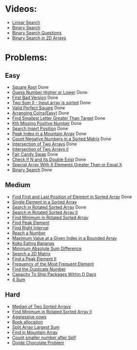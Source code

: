 # Videos:
- [Linear Search](https://youtu.be/_HRA37X8N_Q)
- [Binary Search](https://youtu.be/f6UU7V3szVw)
- [Binary Search Questions](https://youtu.be/W9QJ8HaRvJQ)
- [Binary Search in 2D Arrays](https://youtu.be/enI_KyGLYPo)

# Problems:

## Easy
- [Square Root](https://leetcode.com/problems/sqrtx/) Done
- [Guess Number Higher or Lower](https://leetcode.com/problems/guess-number-higher-or-lower/) Done
- [First Bad Version](https://leetcode.com/problems/first-bad-version/) Done
- [Two Sum II - Input array is sorted](https://leetcode.com/problems/two-sum-ii-input-array-is-sorted/) Done
- [Valid Perfect Square](https://leetcode.com/problems/valid-perfect-square/) Done
- [Arranging Coins(Easy)](https://leetcode.com/problems/arranging-coins/) Done
- [Find Smallest Letter Greater Than Target](https://leetcode.com/problems/find-smallest-letter-greater-than-target/) Done
- [Kth Missing Positive Number](https://leetcode.com/problems/kth-missing-positive-number/) Done
- [Search Insert Position](https://leetcode.com/problems/search-insert-position/) Done
- [Peak Index in a Mountain Array](https://leetcode.com/problems/peak-index-in-a-mountain-array/) Done
- [Count Negative Numbers in a Sorted Matrix](https://leetcode.com/problems/count-negative-numbers-in-a-sorted-matrix/) Done
- [Intersection of Two Arrays](https://leetcode.com/problems/intersection-of-two-arrays/) Done
- [Intersection of Two Arrays II](https://leetcode.com/problems/intersection-of-two-arrays-ii/)
- [Fair Candy Swap](https://leetcode.com/problems/fair-candy-swap/) Done
- [Check If N and Its Double Exist](https://leetcode.com/problems/check-if-n-and-its-double-exist/) Done
- [Special Array With X Elements Greater Than or Equal X](https://leetcode.com/problems/special-array-with-x-elements-greater-than-or-equal-x/)
- [Binary Search](https://leetcode.com/problems/binary-search/) Done

## Medium
- [Find First and Last Position of Element in Sorted Array](https://leetcode.com/problems/find-first-and-last-position-of-element-in-sorted-array/) Done
- [Single Element in a Sorted Array](https://leetcode.com/problems/single-element-in-a-sorted-array/) 
- [Search in Rotated Sorted Array](https://leetcode.com/problems/search-in-rotated-sorted-array/) Done
- [Search in Rotated Sorted Array II](https://leetcode.com/problems/search-in-rotated-sorted-array-ii/)
- [Find Minimum in Rotated Sorted Array](https://leetcode.com/problems/find-minimum-in-rotated-sorted-array/)
- [Find Peak Element](https://leetcode.com/problems/find-peak-element/)
- [Find Right Interval](https://leetcode.com/problems/find-right-interval/)
- [Reach a Number](https://leetcode.com/problems/reach-a-number/)
- [Maximum Value at a Given Index in a Bounded Array](https://leetcode.com/problems/maximum-value-at-a-given-index-in-a-bounded-array/)
- [Koko Eating Bananas](https://leetcode.com/problems/koko-eating-bananas/)
- [Minimum Absolute Sum Difference](https://leetcode.com/problems/minimum-absolute-sum-difference/)
- [Search a 2D Matrix](https://leetcode.com/problems/search-a-2d-matrix/)
- [Find a Peak Element II](https://leetcode.com/problems/find-a-peak-element-ii/)
- [Frequency of the Most Frequent Element](https://leetcode.com/problems/frequency-of-the-most-frequent-element/)
- [Find the Duplicate Number](https://leetcode.com/problems/find-the-duplicate-number/)
- [Capacity To Ship Packages Within D Days](https://leetcode.com/problems/capacity-to-ship-packages-within-d-days/)
- [4 Sum](https://leetcode.com/problems/4sum/)

## Hard
- [Median of Two Sorted Arrays](https://leetcode.com/problems/median-of-two-sorted-arrays/)
- [Find Minimum in Rotated Sorted Array II](https://leetcode.com/problems/find-minimum-in-rotated-sorted-array-ii/)
- [Aggressive cows](https://www.spoj.com/problems/AGGRCOW/)
- [Book allocation](https://www.geeksforgeeks.org/allocate-minimum-number-pages/)
- [Split Array Largest Sum](https://leetcode.com/problems/split-array-largest-sum/)
- [Find in Mountain Array](https://leetcode.com/problems/find-in-mountain-array/)
- [Count smaller number after Self](https://leetcode.com/problems/count-of-smaller-numbers-after-self/)
- [Divide Chocolate Problem](https://curiouschild.github.io/leetcode/2019/06/21/divide-chocolate.html)

